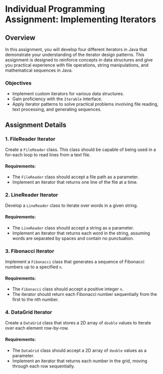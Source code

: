 # Individual Programming Assignment: Implementing Iterators

## Overview
In this assignment, you will develop four different iterators in Java that demonstrate your understanding of the iterator design patterns. This assignment is designed to reinforce concepts in data structures and give you practical experience with file operations, string manipulations, and mathematical sequences in Java.

### Objectives
- Implement custom iterators for various data structures.
- Gain proficiency with the `Iterable` interface.
- Apply iterator patterns to solve practical problems involving file reading, text processing, and generating sequences.

## Assignment Details

### 1. FileReader Iterator
Create a `FileReader` class. This class should be capable of being used in a for-each loop to read lines from a text file.

#### Requirements:
- The `FileReader` class should accept a file path as a parameter.
- Implement an iterator that returns one line of the file at a time.

### 2. LineReader Iterator
Develop a `LineReader` class to iterate over words in a given string.

#### Requirements:
- The `LineReader` class should accept a string as a parameter.
- Implement an iterator that returns each word in the string, assuming words are separated by spaces and contain no punctuation.

### 3. Fibonacci Iterator
Implement a `Fibonacci` class that generates a sequence of Fibonacci numbers up to a specified `n`.

#### Requirements:
- The `Fibonacci` class should accept a positive integer `n`.
- The iterator should return each Fibonacci number sequentially from the first to the nth number.

### 4. DataGrid Iterator
Create a `DataGrid` class that stores a 2D array of `double` values to iterate over each element row-by-row.

#### Requirements:
- The `DataGrid` class should accept a 2D array of `double` values as a parameter.
- Implement an iterator that returns each number in the grid, moving through each row sequentially.
